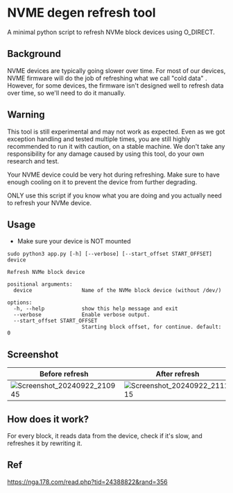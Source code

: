 # NVME degen refresh tool

A minimal python script to refresh NVMe block devices using O_DIRECT.

## Background

NVME devices are typically going slower over time. For most of our devices, NVME firmware will do the job of refreshing what we call "cold data" . However, for some devices, the firmware isn't designed well to refresh data over time, so we'll need to do it manually.

## Warning

This tool is still experimental and may not work as expected. Even as we got exception handling and tested multiple times, you are still highly recommended to run it with caution, on a stable machine. We don't take any responsibility for any damage caused by using this tool, do your own research and test.

Your NVME device could be very hot during refreshing. Make sure to have enough cooling on it to prevent the device from further degrading.

ONLY use this script if you know what you are doing and you actually need to refresh your NVMe device.

## Usage

- Make sure your device is NOT mounted

```shell
sudo python3 app.py [-h] [--verbose] [--start_offset START_OFFSET] device

Refresh NVMe block device

positional arguments:
  device                Name of the NVMe block device (without /dev/)

options:
  -h, --help            show this help message and exit
  --verbose             Enable verbose output.
  --start_offset START_OFFSET
                        Starting block offset, for continue. default: 0
```

## Screenshot
| Before refresh | After refresh |
| ---- | ---- |
| ![Screenshot_20240922_210945](https://github.com/user-attachments/assets/8451d269-62e9-4f8a-a2e2-fedc84a339e4) | ![Screenshot_20240922_211115](https://github.com/user-attachments/assets/767ad78a-f37c-49ca-95ff-840c1449f90f) |

## How does it work?

For every block, it reads data from the device, check if it's slow, and refreshes it by rewriting it.


## Ref

https://nga.178.com/read.php?tid=24388822&rand=356
